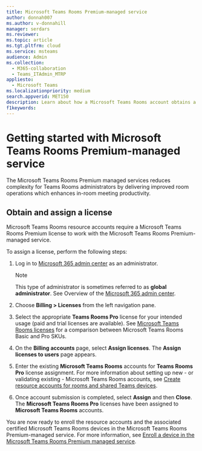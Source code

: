 ```yaml
---
title: Microsoft Teams Rooms Premium-managed service
author: donnah007
ms.author: v-donnahill
manager: serdars
ms.reviewer: 
ms.topic: article
ms.tgt.pltfrm: cloud
ms.service: msteams
audience: Admin
ms.collection: 
  - M365-collaboration
  - Teams_ITAdmin_MTRP
appliesto: 
  - Microsoft Teams
ms.localizationpriority: medium
search.appverid: MET150
description: Learn about how a Microsoft Teams Rooms account obtains a license to access the Microsoft Teams Rooms premium-managed service.
f1keywords: 
---
```


# Getting started with Microsoft Teams Rooms Premium-managed service

The Microsoft Teams Rooms Premium managed services reduces complexity for Teams Rooms administrators by delivering improved room operations which enhances in-room meeting productivity.

## Obtain and assign a license

Microsoft Teams Rooms resource accounts require a Microsoft Teams Rooms Premium license to work with the Microsoft Teams Rooms Premium-managed service.

To assign a license, perform the following steps:

1. Log in to [Microsoft 365 admin center](https://admin.microsoft.com) as an administrator.

    > [!NOTE]
    > This type of administrator is sometimes referred to as **global administrator**. See Overview of the [Microsoft 365 admin center](/microsoft-365/business-video/admin-center-overview).

2. Choose **Billing > Licenses** from the left navigation pane.
3. Select the appropriate **Teams Rooms Pro** license for your intended usage (paid and trial licenses are available). See [Microsoft Teams Rooms licenses](rooms-licensing.md) for a comparison between Microsoft Teams Rooms Basic and Pro SKUs.
4. On the **Billing accounts** page, select **Assign licenses**. The **Assign licenses to users** page appears.
5. Enter the existing **Microsoft Teams Rooms** accounts for **Teams Rooms Pro** license assignment. For more information about setting up new - or validating existing - Microsoft Teams Rooms accounts, see [Create resource accounts for rooms and shared Teams devices](with-office-365.md).
6. Once account submission is completed, select **Assign** and then **Close**. The **Microsoft Teams Rooms Pro** licenses have been assigned to **Microsoft Teams Rooms** accounts.

You are now ready to enroll the resource accounts and the associated certified Microsoft Teams Rooms devices in the Microsoft Teams Rooms Premium-managed service. For more information, see [Enroll a device in the Microsoft Teams Rooms Premium managed service](enrolling-mtrp-managed-service.md).
